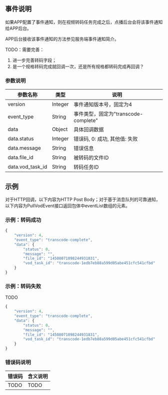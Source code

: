 ## 事件说明
如果APP配置了事件通知，则在视频转码任务完成之后，点播后台会将该事件通知给APP后台。

APP后台接收该事件通知的方法参见服务端事件通知简介。


TODO：需要完善：

1. 进一步完善转码字段；
2. 是一个规格转码完成就回调一次，还是所有规格都转码完成再回调？

### 参数说明
| 参数名称 | 类型 | 说明 |
|---------|---------|---------|
| version | Integer | 事件通知版本号，固定为4 |
| event_type | String | 事件类型，固定为"transcode-complete" |
| data | Object | 具体回调数据 |
| data.status | Integer | 错误码, 0: 成功, 其他值: 失败 |
| data.message | String | 错误信息  |
| data.file_id | String | 被转码的文件ID  |
| data.vod_task_id | String | 转码任务ID  |

## 示例
对于HTTP回调，以下内容为HTTP Post Body；对于基于消息队列的可靠通知，以下内容为PullVodEvent接口返回包体中eventList数组的元素。

### 示例：转码成功

```javascript
{
    "version": 4,
    "event_type": "transcode-complete",
    "data": {
        "status": 0,
        "message": "",
        "file_id": "14508071098244931831",
        "vod_task_id": "transcode-1edb7eb88a599d05abe451cfc541cfbd"
    }
}
```

### 示例：转码失败

TODO

```javascript
{
    "version": 4,
    "event_type": "transcode-complete",
    "data": {
        "status": 0,
        "message": "",
        "file_id": "14508071098244931831",
        "vod_task_id": "transcode-1edb7eb88a599d05abe451cfc541cfbd"
    }
}
```

### 错误码说明
| 错误码 | 含义说明|
|---------|---------|
| TODO | TODO  |

